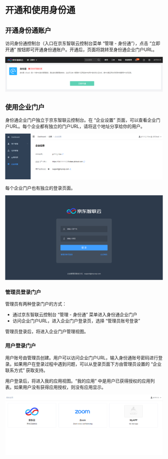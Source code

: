 # 开通和使用身份通

## 开通身份通账户

访问身份通控制台（入口在京东智联云控制台菜单 “管理 - 身份通”），点击 “立即开通” 按钮即可开通身份通账户。开通后，页面将跳转至身份通企业门户URL。

![开通身份通](../../../../image/IDaaS/initAccount.png)

## 使用企业门户

身份通企业门户独立于京东智联云控制台。在 “企业设置” 页面，可以查看企业门户URL。每个企业都有独立的门户URL，请将这个地址分享给你的用户。

![企业设置](../../../../image/IDaaS/settings.png)

每个企业门户也有独立的登录页面。

![企业设置](../../../../image/IDaaS/login.png)

### 管理员登录门户

管理员有两种登录门户的方式：
* 通过京东智联云控制台 “管理 - 身份通” 菜单进入身份通企业门户
* 访问企业门户URL，进入企业门户登录页，选择 “管理员账号登录”

管理员登录后，将进入企业门户管理视图。

### 用户登录门户

用户账号由管理员创建。用户可以访问企业门户URL，输入身份通账号密码进行登录。如果用户在登录过程中遇到问题，可以从登录页面下方由管理员设置的 “企业联系方式” 获取支持。

用户登录后，将进入我的应用视图。“我的应用” 中是用户已获得授权的应用列表。如果用户没有获得应用授权，则没有应用显示。

![企业设置](../../../../image/IDaaS/MyApps.png)


